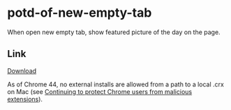 # potd-of-new-empty-tab
When open new empty tab, show featured picture of the day on the page.

## Link
[Download](http://askeing.github.io/potd-of-new-empty-tab/potd-of-new-empty-tab_v1.crx)

As of Chrome 44, no external installs are allowed from a path to a local .crx on Mac (see [Continuing to protect Chrome users from malicious extensions][protect]).

[protect]: http://blog.chromium.org/2015/05/continuing-to-protect-chrome-users-from.html
